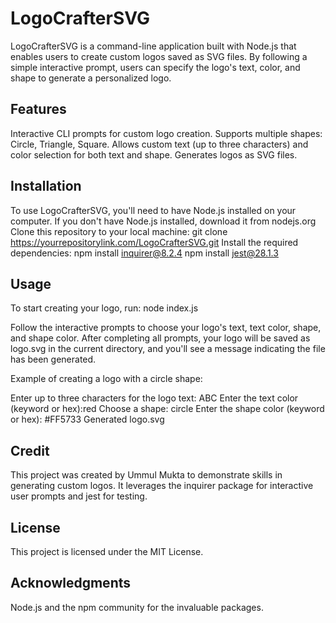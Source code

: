 # LogoCrafterSVG
LogoCrafterSVG is a command-line application built with Node.js that enables users to create custom logos saved as SVG files. By following a simple interactive prompt, users can specify the logo's text, color, and shape to generate a personalized logo.

## Features
Interactive CLI prompts for custom logo creation.
Supports multiple shapes: Circle, Triangle, Square.
Allows custom text (up to three characters) and color selection for both text and shape.
Generates logos as SVG files.
## Installation
To use LogoCrafterSVG, you'll need to have Node.js installed on your computer. If you don't have Node.js installed, download it from nodejs.org
Clone this repository to your local machine:
git clone https://yourrepositorylink.com/LogoCrafterSVG.git
Install the required dependencies:
npm install inquirer@8.2.4
npm install jest@28.1.3

## Usage
To start creating your logo, run:
node index.js

Follow the interactive prompts to choose your logo's text, text color, shape, and shape color. After completing all prompts, your logo will be saved as logo.svg in the current directory, and you'll see a message indicating the file has been generated.

Example of creating a logo with a circle shape:

Enter up to three characters for the logo text: ABC
Enter the text color (keyword or hex):red
Choose a shape: circle
Enter the shape color (keyword or hex): #FF5733
Generated logo.svg

## Credit
This project was created by Ummul Mukta to demonstrate skills in generating custom logos. It leverages the inquirer package for interactive user prompts and jest for testing.


## License
This project is licensed under the MIT License.

## Acknowledgments
Node.js and the npm community for the invaluable packages.
